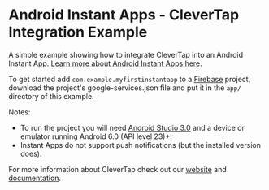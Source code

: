 # Android Instant Apps - CleverTap Integration Example

A simple example showing how to integrate CleverTap into an Android Instant App.  [Learn more about Android Instant Apps here](https://developer.android.com/topic/instant-apps/index.html).

To get started add `com.example.myfirstinstantapp` to a [Firebase](ihttps://console.firebase.google.com) project, download the project's google-services.json file and put it in the `app/` directory of this example.

Notes:
- To run the project you will need [Android Studio 3.0](https://developer.android.com/studio/preview/index.html) and a device or emulator running Android 6.0 (API level 23)+.
- Instant Apps do not support push notifications (but the installed version does).


For more information about CleverTap check out our [website](https://clevertap.com "CleverTap") and [documentation](http://support.clevertap.com "CleverTap Technical Documentation").

